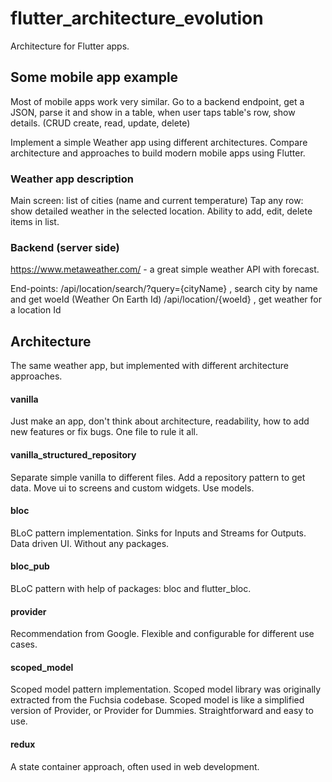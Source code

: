 # flutter_architecture_evolution
Architecture for Flutter apps.

## Some mobile app example
Most of mobile apps work very similar.
Go to a backend endpoint, get a JSON, parse it and show in a table, when user taps table's row, show details.
(CRUD create, read, update, delete)

Implement a simple Weather app using different architectures.
Compare architecture and approaches to build modern mobile apps using Flutter.

### Weather app description
Main screen: list of cities (name and current temperature)
Tap any row: show detailed weather in the selected location.
Ability to add, edit, delete items in list.

### Backend (server side)
https://www.metaweather.com/ - a great simple weather API with forecast.

End-points:
/api/location/search/?query={cityName} , search city by name and get woeId (Weather On Earth Id)
/api/location/{woeId} , get weather for a location Id

## Architecture
The same weather app, but implemented with different architecture approaches.

#### vanilla
Just make an app, don't think about architecture, readability, how to add new features or fix bugs. One file to rule it all.

#### vanilla_structured_repository
Separate simple vanilla to different files.
Add a repository pattern to get data.
Move ui to screens and custom widgets.
Use models.

#### bloc
BLoC pattern implementation. Sinks for Inputs and Streams for Outputs. Data driven UI. Without any packages.

#### bloc_pub
BLoC pattern with help of packages: bloc and flutter_bloc.

#### provider
Recommendation from Google.
Flexible and configurable for different use cases.

#### scoped_model
Scoped model pattern implementation. Scoped model library was originally extracted from the Fuchsia codebase.
Scoped model is like a simplified version of Provider, or Provider for Dummies.
Straightforward and easy to use.

#### redux
A state container approach, often used in web development.
